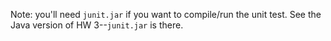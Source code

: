 Note: you'll need `junit.jar` if you want to compile/run the unit
test. See the Java version of HW 3--`junit.jar` is there.
